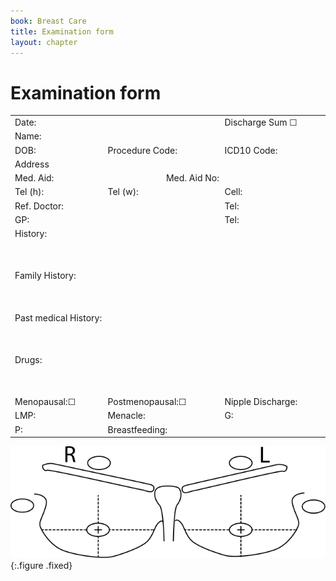 ```yaml
---
book: Breast Care
title: Examination form
layout: chapter
---
```


# Examination form

<table style="width: 100%">
  <tbody>
    <tr>
      <td colspan="4" style="width: 16%">Date:</td>
      <td colspan="2" style="width: 16%">Discharge Sum ☐</td>
    </tr>
    <tr>
      <td>Name:</td>
      <td colspan="5">&nbsp;</td>
    </tr>
    <tr>
      <td colspan="2">DOB:</td>
      <td colspan="2">Procedure Code:</td>
      <td colspan="2">ICD10 Code:</td>
    </tr>
    <tr>
      <td colspan="6">Address</td>
    </tr>
    <tr>
      <td colspan="3">Med. Aid:</td>
      <td colspan="3">Med. Aid No:</td>
    </tr>
    <tr>
      <td colspan="2">Tel (h):</td>
      <td colspan="2">Tel (w):</td>
      <td colspan="2">Cell:</td>
    </tr>
    <tr>
      <td colspan="4">Ref. Doctor:</td>
      <td colspan="2">Tel:</td>
    </tr>
    <tr>
      <td>GP:</td>
      <td colspan="3">&nbsp;</td>
      <td>Tel:</td>
      <td>&nbsp;</td>
    </tr>
    <tr>
      <td colspan="6">History:
        <p>&nbsp;</p></td>
    </tr>
    <tr>
      <td colspan="6">Family History:
        <p>&nbsp;</p></td>
    </tr>
    <tr>
      <td colspan="6">Past medical History:
        <p>&nbsp;</p></td>
    </tr>
    <tr>
      <td colspan="6">Drugs:
        <p>&nbsp;</p></td>
    </tr>
    <tr>
      <td colspan="2">Menopausal:☐</td>
      <td colspan="2">Postmenopausal:☐</td>
      <td colspan="2">Nipple Discharge:</td>
    </tr>
    <tr>
      <td colspan="2">LMP:</td>
      <td colspan="2">Menacle:</td>
      <td colspan="2">G:</td>
    </tr>
    <tr>
      <td colspan="2">P:</td>
      <td colspan="4">Breastfeeding:</td>
    </tr>
  </tbody>
</table>

![Exam form diagram](images/15-1.svg)
{:.figure .fixed}
